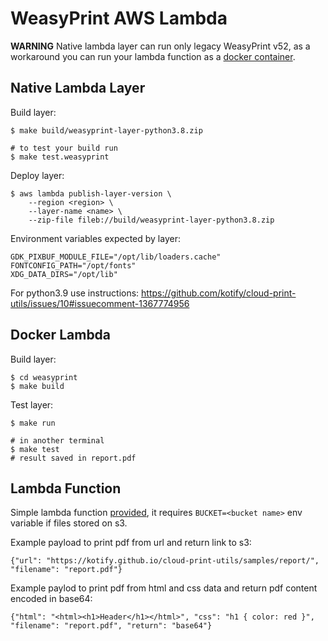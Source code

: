 # WeasyPrint AWS Lambda

**WARNING** Native lambda layer can run only legacy WeasyPrint v52, as a workaround you can run your lambda function as a [docker container](https://docs.aws.amazon.com/lambda/latest/dg/images-create.html).

## Native Lambda Layer

Build layer:

    $ make build/weasyprint-layer-python3.8.zip

    # to test your build run
    $ make test.weasyprint

Deploy layer:

    $ aws lambda publish-layer-version \
        --region <region> \
        --layer-name <name> \
        --zip-file fileb://build/weasyprint-layer-python3.8.zip

Environment variables expected by layer:

    GDK_PIXBUF_MODULE_FILE="/opt/lib/loaders.cache"
    FONTCONFIG_PATH="/opt/fonts"
    XDG_DATA_DIRS="/opt/lib"

For python3.9 use instructions: https://github.com/kotify/cloud-print-utils/issues/10#issuecomment-1367774956

## Docker Lambda

Build layer:

    $ cd weasyprint
    $ make build

Test layer:

    $ make run

    # in another terminal
    $ make test
    # result saved in report.pdf

## Lambda Function

Simple lambda function [provided](./lambda_function.py),
it requires `BUCKET=<bucket name>` env variable if files stored on s3.

Example payload to print pdf from url and return link to s3:

    {"url": "https://kotify.github.io/cloud-print-utils/samples/report/", "filename": "report.pdf"}

Example paylod to print pdf from html and css data and return pdf content encoded in base64:

    {"html": "<html><h1>Header</h1></html>", "css": "h1 { color: red }", "filename": "report.pdf", "return": "base64"}
